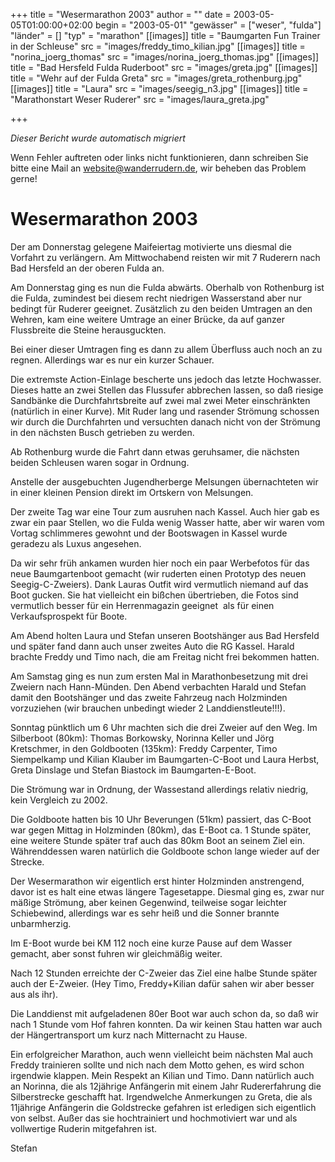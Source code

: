 +++
title = "Wesermarathon 2003"
author = ""
date = 2003-05-05T01:00:00+02:00
begin = "2003-05-01"
"gewässer" = ["weser", "fulda"]
"länder" = []
"typ" = "marathon"
[[images]]
title = "Baumgarten Fun Trainer in der Schleuse"
src = "images/freddy_timo_kilian.jpg"
[[images]]
title = "norina_joerg_thomas"
src = "images/norina_joerg_thomas.jpg"
[[images]]
title = "Bad Hersfeld Fulda Ruderboot"
src = "images/greta.jpg"
[[images]]
title = "Wehr auf der Fulda Greta"
src = "images/greta_rothenburg.jpg"
[[images]]
title = "Laura"
src = "images/seegig_n3.jpg"
[[images]]
title = "Marathonstart Weser Ruderer"
src = "images/laura_greta.jpg"

+++


*Dieser Bericht wurde automatisch migriert*

Wenn Fehler auftreten oder links nicht funktionieren, dann schreiben Sie bitte eine Mail an website@wanderrudern.de, wir beheben das Problem gerne!



# Wesermarathon 2003


Der am Donnerstag gelegene Maifeiertag motivierte uns diesmal die Vorfahrt zu verlängern. Am Mittwochabend reisten wir mit 7 Ruderern nach Bad Hersfeld an der oberen Fulda an.

Am Donnerstag ging es nun die Fulda abwärts. Oberhalb von Rothenburg ist die Fulda, zumindest bei diesem recht niedrigen Wasserstand aber nur bedingt für Ruderer geeignet. Zusätzlich zu den beiden Umtragen an den Wehren, kam eine weitere Umtrage an einer Brücke, da auf ganzer Flussbreite die Steine herausguckten.

Bei einer dieser Umtragen fing es dann zu allem Überfluss auch noch an zu regnen. Allerdings war es nur ein kurzer Schauer.

Die extremste Action-Einlage bescherte uns jedoch das letzte Hochwasser. Dieses hatte an zwei Stellen das Flussufer abbrechen lassen, so daß riesige Sandbänke die Durchfahrtsbreite auf zwei mal zwei Meter einschränkten (natürlich in einer Kurve). Mit Ruder lang und rasender Strömung schossen wir durch die Durchfahrten und versuchten danach nicht von der Strömung in den nächsten Busch getrieben zu werden.

Ab Rothenburg wurde die Fahrt dann etwas geruhsamer, die nächsten beiden Schleusen waren sogar in Ordnung.

Anstelle der ausgebuchten Jugendherberge Melsungen übernachteten wir in einer kleinen Pension direkt im Ortskern von Melsungen.

Der zweite Tag war eine Tour zum ausruhen nach Kassel. Auch hier gab es zwar ein paar Stellen, wo die Fulda wenig Wasser hatte, aber wir waren vom Vortag schlimmeres gewohnt und der Bootswagen in Kassel wurde geradezu als Luxus angesehen.

Da wir sehr früh ankamen wurden hier noch ein paar Werbefotos für das neue Baumgartenboot gemacht (wir ruderten einen Prototyp des neuen Seegig-C-Zweiers). Dank Lauras Outfit wird vermutlich niemand auf das Boot gucken. Sie hat vielleicht ein bißchen übertrieben, die Fotos sind vermutlich besser für ein Herrenmagazin geeignet  als für einen Verkaufsprospekt für Boote.

Am Abend holten Laura und Stefan unseren Bootshänger aus Bad Hersfeld und später fand dann auch unser zweites Auto die RG Kassel. Harald brachte Freddy und Timo nach, die am Freitag nicht frei bekommen hatten.

Am Samstag ging es nun zum ersten Mal in Marathonbesetzung mit drei Zweiern nach Hann-Münden. Den Abend verbachten Harald und Stefan damit den Bootshänger und das zweite Fahrzeug nach Holzminden vorzuziehen (wir brauchen unbedingt wieder 2 Landdienstleute!!!).

Sonntag pünktlich um 6 Uhr machten sich die drei Zweier auf den Weg. Im Silberboot (80km): Thomas Borkowsky, Norinna Keller und Jörg Kretschmer, in den Goldbooten (135km): Freddy Carpenter, Timo Siempelkamp und Kilian Klauber im Baumgarten-C-Boot und Laura Herbst, Greta Dinslage und Stefan Biastock im Baumgarten-E-Boot.

Die Strömung war in Ordnung, der Wassestand allerdings relativ niedrig, kein Vergleich zu 2002.

Die Goldboote hatten bis 10 Uhr Beverungen (51km) passiert, das C-Boot war gegen Mittag in Holzminden (80km), das E-Boot ca. 1 Stunde später, eine weitere Stunde später traf auch das 80km Boot an seinem Ziel ein. Währenddessen waren natürlich die Goldboote schon lange wieder auf der Strecke.

Der Wesermarathon wir eigentlich erst hinter Holzminden anstrengend, davor ist es halt eine etwas längere Tagesetappe. Diesmal ging es, zwar nur mäßige Strömung, aber keinen Gegenwind, teilweise sogar leichter Schiebewind, allerdings war es sehr heiß und die Sonner brannte unbarmherzig.

Im E-Boot wurde bei KM 112 noch eine kurze Pause auf dem Wasser gemacht, aber sonst fuhren wir gleichmäßig weiter.

Nach 12 Stunden erreichte der C-Zweier das Ziel eine halbe Stunde später auch der E-Zweier. (Hey Timo, Freddy+Kilian dafür sahen wir aber besser aus als ihr).

Die Landdienst mit aufgeladenen 80er Boot war auch schon da, so daß wir nach 1 Stunde vom Hof fahren konnten. Da wir keinen Stau hatten war auch der Hängertransport um kurz nach Mitternacht zu Hause.

Ein erfolgreicher Marathon, auch wenn vielleicht beim nächsten Mal auch Freddy trainieren sollte und nich nach dem Motto gehen, es wird schon irgendwie klappen. Mein Respekt an Kilian und Timo. Dann natürlich auch an Norinna, die als 12jährige Anfängerin mit einem Jahr Rudererfahrung die Silberstrecke geschafft hat. Irgendwelche Anmerkungen zu Greta, die als 11jährige Anfängerin die Goldstrecke gefahren ist erledigen sich eigentlich von selbst. Außer das sie hochtrainiert und hochmotiviert war und als vollwertige Ruderin mitgefahren ist.

Stefan